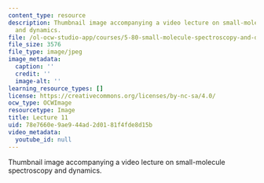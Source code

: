 ```yaml
---
content_type: resource
description: Thumbnail image accompanying a video lecture on small-molecule spectroscopy
  and dynamics.
file: /ol-ocw-studio-app/courses/5-80-small-molecule-spectroscopy-and-dynamics-fall-2008/78e7660e9ae944ad2d0181f4fde8d15b_mit5_80f08lec11_th.jpg
file_size: 3576
file_type: image/jpeg
image_metadata:
  caption: ''
  credit: ''
  image-alt: ''
learning_resource_types: []
license: https://creativecommons.org/licenses/by-nc-sa/4.0/
ocw_type: OCWImage
resourcetype: Image
title: Lecture 11
uid: 78e7660e-9ae9-44ad-2d01-81f4fde8d15b
video_metadata:
  youtube_id: null
---
```

Thumbnail image accompanying a video lecture on small-molecule spectroscopy and dynamics.
